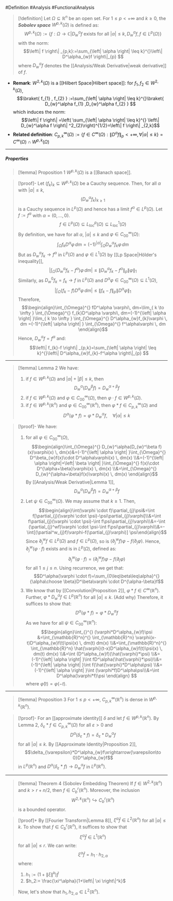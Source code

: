 #Definition #Analysis #FunctionalAnalysis 

> [!definition]
> Let $\Omega \subseteq \mathbb{R}^n$ be an open set. For $1\leq p<+\infty$ and $k\geq 0$, the ***Sobolev space*** $W^{p,k}(\Omega)$ is defined as: $$W^{p,k}(\Omega):=\{ f:\Omega\to \mathbb{C}|D_{w}^\alpha f\text{ exists for all }\left| \alpha \right|\leq k, D_{w}^\alpha f,f\in L^p(\Omega)  \}$$ with the norm: $$\left\| f \right\| _{p,k}:=\sum_{\left| \alpha \right| \leq k}^{}\left\| D^\alpha_{w}f \right\|_{p} $$where $D^\alpha_{w}f$ denotes the [[Analysis/Weak Derivative|weak derivative]] of $f$. 
- **Remark**: $W^{2,k}(\Omega)$ is a [[Hilbert Space|Hilbert space]]: for $f_{1},f_{2}\in W^{2,k}(\Omega)$, $$\braket{ f_{1} , f_{2} } :=\sum_{\left| \alpha \right| \leq k}^{}\braket{ D_{w}^\alpha f_{1} ,D_{w}^\alpha f_{2}  } $$which induces the norm: $$\left\| f \right\| =\left( \sum_{\left| \alpha \right| \leq k}^{} \left\| D_{w}^\alpha f \right\| ^2_{2}\right)^{1/2}=\left\| f \right\| _{2,k}$$
- **Related definition**: $C_{p,k}^\infty(\Omega):=\{ f\in C^\infty(\Omega):\left\| D^\alpha f \right\|_{p}<+\infty, \forall \left| \alpha \right|\leq k \}=C^\infty(\Omega)\cap W^{p,k}(\Omega)$
---
##### Properties
> [!lemma] Proposition 1
> $W^{p,k}(\Omega)$ is a [[Banach space]]. 

> [!proof]-
> Let $(f_{k})_{k}\subseteq W^{p,k}(\Omega)$ be a Cauchy sequence. Then, for all $\alpha$ with $\left| \alpha \right|\leq k$, $$(D^\alpha_{w}f_{k})_{k\geq 1}$$is a Cauchy sequence in $L^p(\Omega)$ and hence has a limit $f^\alpha\in L^p(\Omega)$. Let $f:=f^\alpha$ with $\alpha=(0,\dots,0)$. $$f\in L^p(\Omega)\subseteq L^p_{\text{loc}}(\Omega)\subseteq L^1_{\text{loc}}(\Omega)$$By definition, we have for all $\alpha$, $\left| \alpha \right|\leq k$ and $\varphi\in C_{00}^\infty(\Omega)$: $$\int_{\Omega}^{}  f_{k}D^\alpha \varphi\, dm=(-1)^{\left| \alpha \right| }\int_{\Omega}^{} D^\alpha_{w}f_{k}\varphi \, dm  $$But as $D_{w}^\alpha f_{k}\to f^\alpha$ in $L^p(\Omega)$ and $\varphi\in L^1(\Omega)$ by [[Lp Space|Hölder's inequality]],$$\left| \int_{\Omega}^{} (D^\alpha_{w}f_{k}-f^\alpha)\varphi \, dm  \right| \leq \left\| D^\alpha_{w}f_{k}-f^\alpha \right\| _{p}\left\| \varphi \right\| _{1}$$ Similarly, as $D^0_{w}f_{k}=f_{k}\to f$ in $L^p(\Omega)$ and $D^\alpha\varphi\in C^\infty_{00}(\Omega)\subseteq L^1(\Omega)$, $$\left|  \int_{\Omega}^{} (f_{k}-f)D^\alpha\varphi \, dm \right|\leq \left\| f_{k}-f \right\| _{p}\left\| D^\alpha\varphi \right\|_{1}  $$
> Therefore, $$\begin{align}\int_{\Omega}^{}  fD^\alpha \varphi\, dm=\lim_{ k \to \infty } \int_{\Omega}^{}  f_{k}D^\alpha \varphi\, dm=(-1)^{\left| \alpha \right| }\lim_{ k \to \infty } \int_{\Omega}^{} D^\alpha_{w}f_{k}\varphi \, dm =(-1)^{\left| \alpha \right| } \int_{\Omega}^{} f^\alpha\varphi \, dm \end{align}$$
> Hence, $D^\alpha_{w}f=f^\alpha$ and: $$\left\| f_{k}-f \right\| _{p,k}=\sum_{\left| \alpha \right| \leq k}^{}\left\| D^\alpha_{w}f_{k}-f^\alpha \right\|_{p} $$
---
> [!lemma] Lemma 2
> We have:
> 1. if $f\in W^{p,k}(\Omega)$ and $\left| \alpha \right|+\left| \beta \right|\leq k$, then $$D_{w}^\alpha(D_{w}^\beta f)=D_{w}^{\alpha+\beta}f$$
> 2. if $f\in W^{p,k}(\Omega)$ and $\varphi\in C_{00}^\infty(\Omega)$, then $\varphi \cdot f\in W^{p,k}(\Omega)$.
> 3. if $f\in W^{p,k}(\mathbb{R}^n)$ and $\varphi\in C_{00}^\infty(\mathbb{R}^n)$, then $\varphi * f\in C_{p,k}^\infty(\Omega)$ and $$D^\alpha(\varphi * f)=\varphi*D^\alpha_{w}f,\quad \forall \left| \alpha \right| \leq k$$

> [!proof]-
> We have: 
> 1. for all $\varphi\in C_{00}^\infty(\Omega)$, $$\begin{align}\int_{\Omega}^{} D_{w}^\alpha(D_{w}^\beta f)(x)\varphi(x) \, dm(x)&=(-1)^{\left| \alpha \right| }\int_{\Omega}^{} D^\beta_{w}f(x)\cdot D^\alpha\varphi(x) \, dm(x) \\&=(-1)^{\left| \alpha \right|+\left| \beta \right|  }\int_{\Omega}^{} f(x)\cdot D^{\alpha+\beta}\varphi(x) \, dm(x) \\&=\int_{\Omega}^{} D_{w}^{\alpha+\beta}f(x)\varphi(x) \, dm(x) \end{align}$$By [[Analysis/Weak Derivative|Lemma 1]], $$D_{w}^\alpha(D_{w}^\beta f)=D_{w}^{\alpha+\beta}f$$
> 2. Let $\psi\in C_{00}^\infty(\Omega)$. We may assume that $k\geq 1$. Then, $$\begin{align}\int(\varphi \cdot f)\partial_{j}\psi&=\int f[\partial_{j}(\varphi \cdot \psi)-\psi\partial_{j}\varphi]\\&=\int f\partial_{j}(\varphi \cdot \psi)-\int f\psi\partial_{j}\varphi\\&=-\int (\partial_{j}^wf)\varphi \cdot \psi-\int f\psi\partial_{j}\varphi\\&=-\int[(\partial^w_{j}f)\varphi-f(\partial_{j}\varphi)] \psi\end{align}$$Since $\partial^w_{j}f\in L^p(\Omega)$ and $f\in L^p(\Omega)$, so is $(\partial^w_{j}f)\varphi-f(\partial_{j}\varphi)$. Hence, $\partial^w_{j}(\varphi \cdot f)$ exists and is in $L^p(\Omega)$, defined as:
> 	$$\partial^w_{j}(\varphi \cdot f)=(\partial^w_{j}f)\varphi-f(\partial_{j}\varphi)$$for all $1\leq j\leq n$. Using recurrence, we get that: $$D^\alpha(\varphi \cdot f)=\sum_{0\leq\beta\leq\alpha}^{}{\alpha\choose \beta}D^\beta\varphi \cdot D^{\alpha-\beta}f$$
> 3. We know that by [[Convolution|Proposition 2]], $\varphi*f\in C^\infty(\mathbb{R}^n)$. Further, $\varphi*D^\alpha_{w}f\in L^p(\mathbb{R}^n)$ for all $|\alpha|\leq k$. (Add why) Therefore, it suffices to show that: $$D^\alpha(\varphi*f)=\varphi*D^\alpha_{w}f$$As we have for all $\psi\in C^{\infty}_{00}(\mathbb{R}^n)$: $$\begin{align}\int_{}^{} (\varphi*D^\alpha_{w}f)\psi &=\int_{\mathbb{R}^n}^{} \int_{\mathbb{R}^n} \varphi(x-t)D^\alpha_{w}f(t)\psi(x)  \, dm(t) dm(x) \\&=\int_{\mathbb{R}^n}^{} \int_{\mathbb{R}^n} \hat{\varphi}(t-x)D^\alpha_{w}f(t)\psi(x)  \, dm(t) dm(x) \\&=\int (D^\alpha_{w}f)(\hat{\varphi}*\psi) \\&= (-1)^{\left| \alpha \right| }\int fD^\alpha(\hat{\varphi}*\psi)\\&= (-1)^{\left| \alpha \right| }\int f(\hat{\varphi}*D^\alpha\psi)   \\&= (-1)^{\left| \alpha \right| }\int (\varphi*f)D^\alpha\psi\\&=\int D^\alpha(\varphi*f)\psi  \end{align} $$where $\hat{\varphi}(t)=\varphi(-t)$. 
---
> [!lemma] Proposition 3
> For $1\leq p<+\infty$, $C^\infty_{p,k}(\mathbb{R}^n)$ is dense in $W^{p,k}(\mathbb{R}^n)$. 

> [!proof]-
> For an [[approximate identity]] $\delta$ and let $f\in W^{p,k}(\mathbb{R}^n)$. By Lemma 2, $\delta_{\varepsilon}*f\in C^\infty_{p,k}(\Omega)$ for all $\varepsilon>0$ and $$D^\alpha(\delta_{\varepsilon}*f)=\delta_{\varepsilon}*D^\alpha_{w}f$$for all $\left| \alpha \right|\leq k$. By [[Approximate Identity|Proposition 2]], $$\delta_{\varepsilon}*D^\alpha_{w}f\xrightarrow{\varepsilon\to 0}D^\alpha_{w}f$$in $L^p(\mathbb{R}^n)$ and $D^\alpha(\delta_{\varepsilon}*f)\to D^\alpha_{w}f$ in $L^p(\mathbb{R}^n)$.
---
> [!lemma] Theorem 4 (Sobolev Embedding Theorem)
> If $f\in W^{2,k}(\mathbb{R}^n)$ and $k>r + n / 2$, then $f\in C^r_{b}(\mathbb{R}^n)$. Moreover, the inclusion $$W^{2,k}(\mathbb{R}^n)\hookrightarrow C^r_{b}(\mathbb{R}^n)$$ is a bounded operator.

> [!proof]+
> By [[Fourier Transform|Lemma 8]], $\xi^\alpha \hat{f}\in L^2(\mathbb{R}^n)$ for all $\left| \alpha \right|\leq k$. To show that $f\in C^r_{b}(\mathbb{R}^n)$, it suffices to show that $$\xi^\alpha \hat{f}\in L^1(\mathbb{R}^n)$$for all $\left| \alpha \right|\leq r$. We can write: $$\xi^\alpha \hat{f}=h_{1}\cdot h_{2,\alpha}$$ where:
> 1. $h_{1}:=(1+\left\| \xi \right\|^k)\hat{f}$
> 2. $h_2:= \frac{\xi^\alpha}{1+\left\| \xi \right\|^k}$
> 
> Now, let's show that $h_{1}, h_{2,\alpha}\in L^2(\mathbb{R}^n)$. 